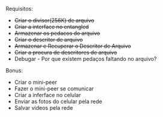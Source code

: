 Requisitos:

 * <del>Criar o divisor(256K) de arquivo</del>
 * <del>Criar a interface no entangled</del>
 * <del>Armazenar os pedacos do arquivo</del>
 * <del>Criar o descritor de arquivo</del>
 * <del>Armazenar e Recuperar o Descritor de Arquivo</del>
 * <del>Criar a procura de descritores de arquivo</del>
 * Debugar - Por que existem pedaços faltando no arquivo?

Bonus:

 * Criar o mini-peer
 * Fazer o mini-peer se comunicar
 * Criar a inferface no celular
 * Enviar as fotos do celular pela rede
 * Salvar videos pela rede